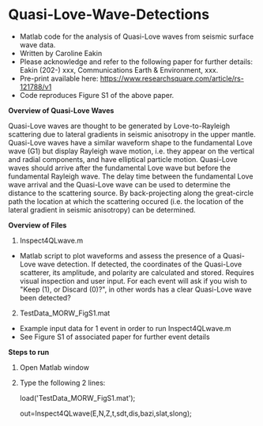 # Quasi-Love-Wave-Detections
- Matlab code for the analysis of Quasi-Love waves from seismic surface wave data. 
- Written by Caroline Eakin
- Please acknowledge and refer to the following paper for further details: Eakin (202-) xxx, Communications Earth & Environment, xxx. 
- Pre-print available here: https://www.researchsquare.com/article/rs-121788/v1
- Code reproduces Figure S1 of the above paper. 

**Overview of Quasi-Love Waves**

Quasi-Love waves are thought to be generated by Love-to-Rayleigh scattering due to lateral gradients in seismic anisotropy in the upper mantle. Quasi-Love waves have a similar waveform shape to the fundamental Love wave (G1) but display Rayleigh wave motion, i.e. they appear on the vertical and radial components, and have elliptical particle motion. Quasi-Love waves should arrive after the fundamental Love wave but before the fundamental Rayleigh wave. The delay time between the fundamental Love wave arrival and the Quasi-Love wave can be used to determine the distance to the scattering source. By back-projecting along the great-circle path the location at which the scattering occured (i.e. the location of the lateral gradient in seismic anisotropy) can be determined. 

**Overview of Files**
1) Inspect4QLwave.m 
- Matlab script to plot waveforms and assess the presence of a Quasi-Love wave detection. If detected, the coordinates of the Quasi-Love scatterer, its amplitude, and polarity are calculated and stored. Requires visual inspection and user input. For each event will ask if you wish to "Keep (1), or Discard (0)?", in other words has a clear Quasi-Love wave been detected? 

2) TestData_MORW_FigS1.mat
- Example input data for 1 event in order to run Inspect4QLwave.m 
- See Figure S1 of associated paper for further event details

**Steps to run**
1. Open Matlab window
2. Type the following 2 lines:

   load('TestData_MORW_FigS1.mat');
   
   out=Inspect4QLwave(E,N,Z,t,sdt,dis,bazi,slat,slong);
